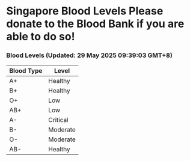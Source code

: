 Singapore Blood Levels
 Please donate to the Blood Bank if you are able to do so!
================================================================================================================================

### Blood Levels (Updated: 29 May 2025 09:39:03 GMT+8)
| Blood Type | Level     |
|------------|-----------|
| A+     | Healthy |
| B+     | Healthy |
| O+     | Low |
| AB+     | Low |
| A-     | Critical |
| B-     | Moderate |
| O-     | Moderate |
| AB-     | Healthy |
